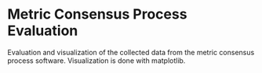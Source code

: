 # Metric Consensus Process Evaluation

Evaluation and visualization of the collected data from the metric consensus process software. Visualization is done with matplotlib.
